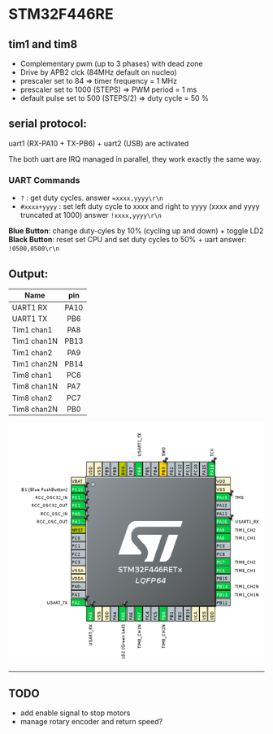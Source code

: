# STM32F446RE

## tim1 and tim8 
* Complementary pwm (up to 3 phases) with dead zone
* Drive by APB2 clck (84MHz default on nucleo)
* prescaler set to 84 => timer frequency = 1 MHz
* prescaler set to 1000 (STEPS) => PWM period = 1 ms
* default pulse set to 500 (STEPS/2) => duty cycle = 50 %


## serial protocol:
uart1 (RX-PA10 + TX-PB6) + uart2 (USB) are activated

The both uart are IRQ managed in parallel, they work exactly the same way.

### UART Commands
* `?` : get duty cycles. answer `=xxxx,yyyy\r\n`
* `#xxxx+yyyy` : set left duty cycle to xxxx and right to yyyy (xxxx and yyyy truncated at 1000)
	answer `!xxxx,yyyy\r\n`

**Blue Button**: change duty-cyles by 10% (cycling up and down) + toggle LD2
**Black Button**: reset set CPU and set duty cycles to 50% + uart answer: `!0500,0500\r\n`

## Output:
 Name | pin 
 --- | :---:
 UART1 RX| PA10
 UART1 TX| PB6
 Tim1 chan1| PA8
 Tim1 chan1N| PB13
 Tim1 chan2| PA9
 Tim1 chan2N| PB14
 Tim8 chan1| PC6
 Tim8 chan1N| PA7
 Tim8 chan2| PC7
 Tim8 chan2N| PB0

![STM32 pinout](doc/pinout.png)

------

## TODO
* add enable signal to stop motors
* manage rotary encoder and return speed?


